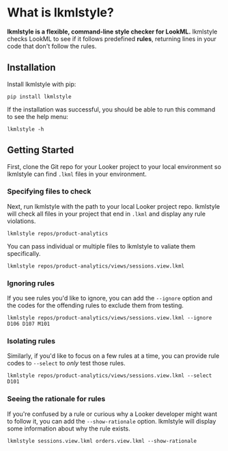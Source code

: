 # What is lkmlstyle?

**lkmlstyle is a flexible, command-line style checker for LookML.** lkmlstyle checks LookML to see if it follows predefined **rules**, returning lines in your code that don't follow the rules.

## Installation

Install lkmlstyle with pip:

```
pip install lkmlstyle
```

If the installation was successful, you should be able to run this command to see the help menu:

```
lkmlstyle -h
```

## Getting Started

First, clone the Git repo for your Looker project to your local environment so lkmlstyle can find `.lkml` files in your environment.

### Specifying files to check

Next, run lkmlstyle with the path to your local Looker project repo. lkmlstyle will check all files in your project that end in `.lkml` and display any rule violations.

```
lkmlstyle repos/product-analytics
```

You can pass individual or multiple files to lkmlstyle to valiate them specifically.

```
lkmlstyle repos/product-analytics/views/sessions.view.lkml
```

### Ignoring rules

If you see rules you'd like to ignore, you can add the `--ignore` option and the codes for the offending rules to exclude them from testing.

```
lkmlstyle repos/product-analytics/views/sessions.view.lkml --ignore D106 D107 M101
```

### Isolating rules

Similarly, if you'd like to focus on a few rules at a time, you can provide rule codes to `--select` to _only_ test those rules.

```
lkmlstyle repos/product-analytics/views/sessions.view.lkml --select D101
```

### Seeing the rationale for rules

If you're confused by a rule or curious why a Looker developer might want to follow it, you can add the `--show-rationale` option. lkmlstyle will display some information about why the rule exists.

```
lkmlstyle sessions.view.lkml orders.view.lkml --show-rationale
```
